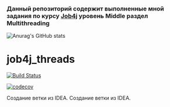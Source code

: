 ### Данный репозиторий содержит выполненные мной задания по курсу [Job4j](https://job4j.ru/) уровень Middle раздел Multithreading




![Anurag's GitHub stats](https://github-readme-stats.vercel.app/api?username=vnovopashin&show_icons=true&theme=gruvbox)




# job4j_threads
[![Build Status](https://app.travis-ci.com/vnovopashin/job4j_threads.svg?branch=master)](https://app.travis-ci.com/vnovopashin/job4j_threads)

[![codecov](https://codecov.io/gh/vnovopashin/job4j_threads/branch/master/graph/badge.svg?token=LSYIFX65KM)](https://codecov.io/gh/vnovopashin/job4j_threads)

Создание ветки из IDEA.
Создание ветки из IDEA.